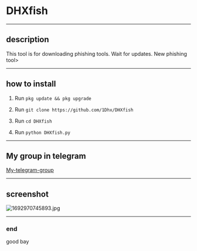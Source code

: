 # DHXfish
___
## description
This tool is for downloading phishing tools. Wait for updates. New phishing tool>
___
## how to install
1. Run `pkg update && pkg upgrade`

1. Run `git clone https://github.com/1Dhx/DHXfish`

1. Run `cd DHXfish`

1. Run `python DHXfish.py`

___
## My group in telegram
[My-telegram-group](https://t.me/DHXfollowers)
___
## screenshot

![1692970745893.jpg](https://github.com/1Dhx/DHXtool/assets/142033732/629a74fb-3d82-4599-b94d-74d77ca28898)

___

### end
good bay